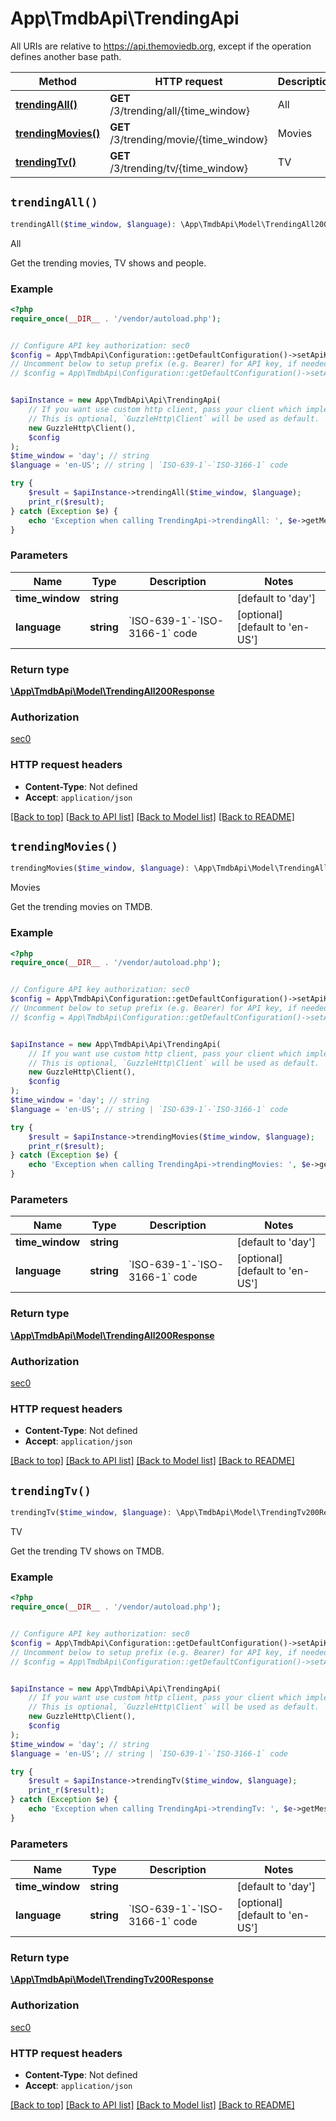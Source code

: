 # App\TmdbApi\TrendingApi

All URIs are relative to https://api.themoviedb.org, except if the operation defines another base path.

| Method | HTTP request | Description |
| ------------- | ------------- | ------------- |
| [**trendingAll()**](TrendingApi.md#trendingAll) | **GET** /3/trending/all/{time_window} | All |
| [**trendingMovies()**](TrendingApi.md#trendingMovies) | **GET** /3/trending/movie/{time_window} | Movies |
| [**trendingTv()**](TrendingApi.md#trendingTv) | **GET** /3/trending/tv/{time_window} | TV |


## `trendingAll()`

```php
trendingAll($time_window, $language): \App\TmdbApi\Model\TrendingAll200Response
```

All

Get the trending movies, TV shows and people.

### Example

```php
<?php
require_once(__DIR__ . '/vendor/autoload.php');


// Configure API key authorization: sec0
$config = App\TmdbApi\Configuration::getDefaultConfiguration()->setApiKey('Authorization', 'YOUR_API_KEY');
// Uncomment below to setup prefix (e.g. Bearer) for API key, if needed
// $config = App\TmdbApi\Configuration::getDefaultConfiguration()->setApiKeyPrefix('Authorization', 'Bearer');


$apiInstance = new App\TmdbApi\Api\TrendingApi(
    // If you want use custom http client, pass your client which implements `GuzzleHttp\ClientInterface`.
    // This is optional, `GuzzleHttp\Client` will be used as default.
    new GuzzleHttp\Client(),
    $config
);
$time_window = 'day'; // string
$language = 'en-US'; // string | `ISO-639-1`-`ISO-3166-1` code

try {
    $result = $apiInstance->trendingAll($time_window, $language);
    print_r($result);
} catch (Exception $e) {
    echo 'Exception when calling TrendingApi->trendingAll: ', $e->getMessage(), PHP_EOL;
}
```

### Parameters

| Name | Type | Description  | Notes |
| ------------- | ------------- | ------------- | ------------- |
| **time_window** | **string**|  | [default to &#39;day&#39;] |
| **language** | **string**| &#x60;ISO-639-1&#x60;-&#x60;ISO-3166-1&#x60; code | [optional] [default to &#39;en-US&#39;] |

### Return type

[**\App\TmdbApi\Model\TrendingAll200Response**](../Model/TrendingAll200Response.md)

### Authorization

[sec0](../../README.md#sec0)

### HTTP request headers

- **Content-Type**: Not defined
- **Accept**: `application/json`

[[Back to top]](#) [[Back to API list]](../../README.md#endpoints)
[[Back to Model list]](../../README.md#models)
[[Back to README]](../../README.md)

## `trendingMovies()`

```php
trendingMovies($time_window, $language): \App\TmdbApi\Model\TrendingAll200Response
```

Movies

Get the trending movies on TMDB.

### Example

```php
<?php
require_once(__DIR__ . '/vendor/autoload.php');


// Configure API key authorization: sec0
$config = App\TmdbApi\Configuration::getDefaultConfiguration()->setApiKey('Authorization', 'YOUR_API_KEY');
// Uncomment below to setup prefix (e.g. Bearer) for API key, if needed
// $config = App\TmdbApi\Configuration::getDefaultConfiguration()->setApiKeyPrefix('Authorization', 'Bearer');


$apiInstance = new App\TmdbApi\Api\TrendingApi(
    // If you want use custom http client, pass your client which implements `GuzzleHttp\ClientInterface`.
    // This is optional, `GuzzleHttp\Client` will be used as default.
    new GuzzleHttp\Client(),
    $config
);
$time_window = 'day'; // string
$language = 'en-US'; // string | `ISO-639-1`-`ISO-3166-1` code

try {
    $result = $apiInstance->trendingMovies($time_window, $language);
    print_r($result);
} catch (Exception $e) {
    echo 'Exception when calling TrendingApi->trendingMovies: ', $e->getMessage(), PHP_EOL;
}
```

### Parameters

| Name | Type | Description  | Notes |
| ------------- | ------------- | ------------- | ------------- |
| **time_window** | **string**|  | [default to &#39;day&#39;] |
| **language** | **string**| &#x60;ISO-639-1&#x60;-&#x60;ISO-3166-1&#x60; code | [optional] [default to &#39;en-US&#39;] |

### Return type

[**\App\TmdbApi\Model\TrendingAll200Response**](../Model/TrendingAll200Response.md)

### Authorization

[sec0](../../README.md#sec0)

### HTTP request headers

- **Content-Type**: Not defined
- **Accept**: `application/json`

[[Back to top]](#) [[Back to API list]](../../README.md#endpoints)
[[Back to Model list]](../../README.md#models)
[[Back to README]](../../README.md)

## `trendingTv()`

```php
trendingTv($time_window, $language): \App\TmdbApi\Model\TrendingTv200Response
```

TV

Get the trending TV shows on TMDB.

### Example

```php
<?php
require_once(__DIR__ . '/vendor/autoload.php');


// Configure API key authorization: sec0
$config = App\TmdbApi\Configuration::getDefaultConfiguration()->setApiKey('Authorization', 'YOUR_API_KEY');
// Uncomment below to setup prefix (e.g. Bearer) for API key, if needed
// $config = App\TmdbApi\Configuration::getDefaultConfiguration()->setApiKeyPrefix('Authorization', 'Bearer');


$apiInstance = new App\TmdbApi\Api\TrendingApi(
    // If you want use custom http client, pass your client which implements `GuzzleHttp\ClientInterface`.
    // This is optional, `GuzzleHttp\Client` will be used as default.
    new GuzzleHttp\Client(),
    $config
);
$time_window = 'day'; // string
$language = 'en-US'; // string | `ISO-639-1`-`ISO-3166-1` code

try {
    $result = $apiInstance->trendingTv($time_window, $language);
    print_r($result);
} catch (Exception $e) {
    echo 'Exception when calling TrendingApi->trendingTv: ', $e->getMessage(), PHP_EOL;
}
```

### Parameters

| Name | Type | Description  | Notes |
| ------------- | ------------- | ------------- | ------------- |
| **time_window** | **string**|  | [default to &#39;day&#39;] |
| **language** | **string**| &#x60;ISO-639-1&#x60;-&#x60;ISO-3166-1&#x60; code | [optional] [default to &#39;en-US&#39;] |

### Return type

[**\App\TmdbApi\Model\TrendingTv200Response**](../Model/TrendingTv200Response.md)

### Authorization

[sec0](../../README.md#sec0)

### HTTP request headers

- **Content-Type**: Not defined
- **Accept**: `application/json`

[[Back to top]](#) [[Back to API list]](../../README.md#endpoints)
[[Back to Model list]](../../README.md#models)
[[Back to README]](../../README.md)
